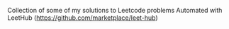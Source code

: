 Collection of some of my solutions to Leetcode problems
Automated with LeetHub (https://github.com/marketplace/leet-hub)
